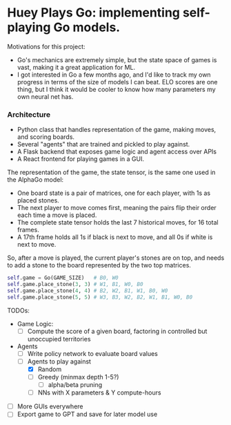 # Huey Plays Go: implementing self-playing Go models. 

Motivations for this project: 
- Go's mechanics are extremely simple, but the state space of games is vast, making it a great application for ML.
- I got interested in Go a few months ago, and I'd like to track my own progress in terms of the size of models I can beat. ELO scores are one thing, but I think it would be cooler to know how many parameters my own neural net has. 


### Architecture

- Python class that handles representation of the game, making moves, and scoring boards. 
- Several "agents" that are trained and pickled to play against. 
- A Flask backend that exposes game logic and agent access over APIs
- A React frontend for playing games in a GUI. 

The representation of the game, the state tensor, is the same one used in the AlphaGo model:

- One board state is a pair of matrices, one for each player, with 1s as placed stones.
- The next player to move comes first, meaning the pairs flip their order each time a move is placed. 
- The complete state tensor holds the last 7 historical moves, for 16 total frames. 
- A 17th frame holds all 1s if black is next to move, and all 0s if white is next to move. 

So, after a move is played, the current player's stones are on top, and needs to add a stone to the board represented by the two top matrices. 

```python
self.game = Go(GAME_SIZE)   # B0, W0
self.game.place_stone(3, 3) # W1, B1, W0, B0
self.game.place_stone(4, 4) # B2, W2, B1, W1, B0, W0
self.game.place_stone(5, 5) # W3, B3, W2, B2, W1, B1, W0, B0
```

TODOs: 

- Game Logic: 
  - [ ] Compute the score of a given board, factoring in controlled but unoccupied territories

- Agents
  - [ ] Write policy network to evaluate board values
  - [ ] Agents to play against
    - [x] Random
    - [ ] Greedy (minmax depth 1-5?)
      - [ ] alpha/beta pruning
    - [ ] NNs with X parameters & Y compute-hours

- [ ] More GUIs everywhere
- [ ] Export game to GPT and save for later model use